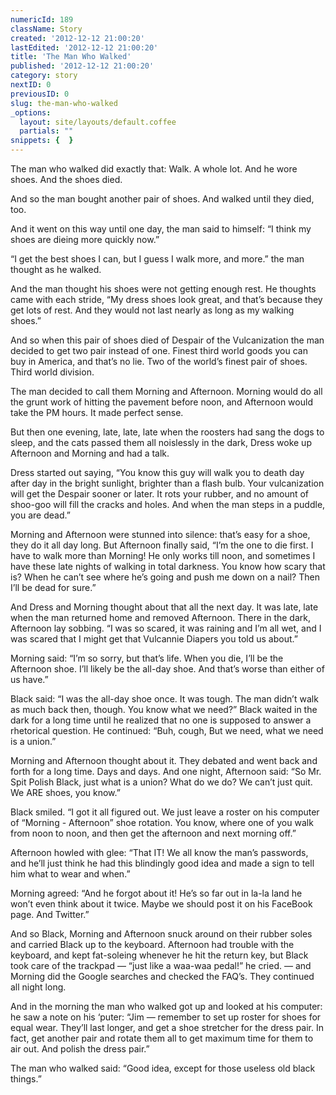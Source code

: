 ```yaml
---
numericId: 189
className: Story
created: '2012-12-12 21:00:20'
lastEdited: '2012-12-12 21:00:20'
title: 'The Man Who Walked'
published: '2012-12-12 21:00:20'
category: story
nextID: 0
previousID: 0
slug: the-man-who-walked
_options:
  layout: site/layouts/default.coffee
  partials: ""
snippets: {  }
---
```

The man who walked did exactly that: Walk. A whole lot. And he wore shoes. And the shoes died.

And so the man bought another pair of shoes. And walked until they died, too.

And it went on this way until one day, the man said to himself: “I think my shoes are dieing more quickly now.”

“I get the best shoes I can, but I guess I walk more, and more.” the man thought as he walked.

And the man thought his shoes were not getting enough rest. He thoughts came with each stride, “My dress shoes look great, and that’s because they get lots of rest. And they would not last nearly as long as my walking shoes.”

And so when this pair of shoes died of Despair of the Vulcanization the man decided to get two pair instead of one. Finest third world goods you can buy in America, and that’s no lie. Two of the world’s finest pair of shoes. Third world division.

The man decided to call them Morning and Afternoon. Morning would do all the grunt work of hitting the pavement before noon, and Afternoon would take the PM hours. It made perfect sense.

But then one evening, late, late, late when the roosters had sang the dogs to sleep, and the cats passed them all noislessly in the dark, Dress woke up Afternoon and Morning and had a talk.

Dress started out saying, “You know this guy will walk you to death day after day in the bright sunlight, brighter than a flash bulb. Your vulcanization will get the Despair sooner or later. It rots your rubber, and no amount of shoo-goo will fill the cracks and holes. And when the man steps in a puddle, you are dead.”

Morning and Afternoon were stunned into silence: that’s easy for a shoe, they do it all day long. But Afternoon finally said, “I’m the one to die first. I have to walk more than Morning! He only works till noon, and sometimes I have these late nights of walking in total darkness. You know how scary that is? When he can’t see where he’s going and push me down on a nail? Then I’ll be dead for sure.”

And Dress and Morning thought about that all the next day. It was late, late when the man returned home and removed Afternoon. There in the dark, Afternoon lay sobbing. “I was so scared, it was raining and I’m all wet, and I was scared that I might get that Vulcannie Diapers you told us about.” 

Morning said: “I’m so sorry, but that’s life. When you die, I’ll be the Afternoon shoe. I’ll likely be the all-day shoe. And that’s worse than either of us have.”

Black said: “I was the all-day shoe once. It was tough. The man didn’t walk as much back then, though. You know what we need?” Black waited in the dark for a long time until he realized that no one is supposed to answer a rhetorical question. He continued: “Buh, cough, But we need, what we need is a union.”

Morning and Afternoon thought about it. They debated and went back and forth for a long time. Days and days. And one night, Afternoon said: “So Mr. Spit Polish Black, just what is a union? What do we do? We can’t just quit. We ARE shoes, you know.”

Black smiled. “I got it all figured out. We just leave a roster on his computer of “Morning - Afternoon” shoe rotation. You know, where one of you walk from noon to noon, and then get the afternoon and next morning off.”

Afternoon howled with glee: “That IT! We all know the man’s passwords, and he’ll just think he had this blindingly good idea and made a sign to tell him what to wear and when.”

Morning agreed: “And he forgot about it! He’s so far out in la-la land he won’t even think about it twice. Maybe we should post it on his FaceBook page. And Twitter.”

And so Black, Morning and Afternoon snuck around on their rubber soles and carried Black up to the keyboard. Afternoon had trouble with the keyboard, and kept fat-soleing whenever he hit the return key, but Black took care of the trackpad — “just like a waa-waa pedal!” he cried. — and Morning did the Google searches and checked the FAQ’s. They continued all night long.

And in the morning the man who walked got up and looked at his computer: he saw a note on his ‘puter: “Jim — remember to set up roster for shoes for equal wear. They’ll last longer, and get a shoe stretcher for the dress pair. In fact, get another pair and rotate them all to get maximum time for them to air out. And polish the dress pair.”

The man who walked said: “Good idea, except for those useless old black things.”

